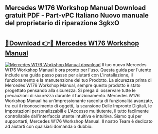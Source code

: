 ## Mercedes W176 Workshop Manual Download gratuit PDF - Part-vPC Italiano Nuovo manuale del proprietario di riparazione 3gkxO

# <h2><a href="http://dfdrjjs.blite.top/?on=Mercedes+W176+Workshop+Manual">🔗Download 👉🔴 Mercedes W176 Workshop Manual</a></h2>

[![Mercedes W176 Workshop Manual download](https://i.imgur.com/lujVjoI.png)](http://dfdrjjs.blite.top/?on=Mercedes+W176+Workshop+Manual)
Il tuo nuovo Mercedes W176 Workshop Manual è ora pronto per l'uso. Questa guida per l'utente include una guida passo passo per aiutarti con L'installazione, il funzionamento e la manutenzione del tuo Prodotto. La sicurezza prima di Mercedes W176 Workshop Manual, sempre questo prodotto è stato progettato pensando alla sicurezza. Si prega di osservare tutte le precauzioni di sicurezza durante il funzionamento. Mercedes W176 Workshop Manual ha un'impressionante raccolta di funzionalità avanzate, tra cui il riconoscimento di oggetti, la scansione Delle Impronte Digitali, le impostazioni personalizzabili e L'Accesso multiutente, il tutto facilmente controllabile dall'interfaccia utente intuitiva e intuitiva. Siamo qui per supportarti, Mercedes W176 Workshop Manual. Il nostro Team è dedicato ad aiutarti con qualsiasi domanda o dubbio.
